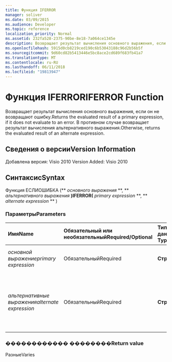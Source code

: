 ```yaml
---
title: Функция IFERROR
manager: soliver
ms.date: 03/09/2015
ms.audience: Developer
ms.topic: reference
localization_priority: Normal
ms.assetid: 232fa528-2375-90be-8e18-7a064ce1345e
description: Возвращает результат вычисления основного выражения, если он не возвращают ошибку. В противном случае возвращает результат вычисления альтернативного выражения.
ms.openlocfilehash: 5915d0cb8219ced190c6b53043188c96d2b56b5f
ms.sourcegitcommit: 9d60cd82b5413446e5bc8ace2cd689f683fb41a7
ms.translationtype: MT
ms.contentlocale: ru-RU
ms.lasthandoff: 06/11/2018
ms.locfileid: "19813947"
---
```

# <a name="iferror-function"></a><span data-ttu-id="68341-104">Функция IFERROR</span><span class="sxs-lookup"><span data-stu-id="68341-104">IFERROR Function</span></span>

<span data-ttu-id="68341-105">Возвращает результат вычисления основного выражения, если он не возвращают ошибку.</span><span class="sxs-lookup"><span data-stu-id="68341-105">Returns the evaluated result of a primary expression, if it does not evaluate to an error.</span></span> <span data-ttu-id="68341-106">В противном случае возвращает результат вычисления альтернативного выражения.</span><span class="sxs-lookup"><span data-stu-id="68341-106">Otherwise, returns the evaluated result of an alternate expression.</span></span>
  
## <a name="version-information"></a><span data-ttu-id="68341-107">Сведения о версии</span><span class="sxs-lookup"><span data-stu-id="68341-107">Version Information</span></span>

<span data-ttu-id="68341-108">Добавлена версия: Visio 2010
</span><span class="sxs-lookup"><span data-stu-id="68341-108">Version Added: Visio 2010</span></span> 
  
## <a name="syntax"></a><span data-ttu-id="68341-109">Синтаксис</span><span class="sxs-lookup"><span data-stu-id="68341-109">Syntax</span></span>

<span data-ttu-id="68341-110">Функция ЕСЛИОШИБКА (** *основного выражения* **, ** *альтернативного выражения* **)</span><span class="sxs-lookup"><span data-stu-id="68341-110">IFERROR(** *primary expression* **, ** *alternate expression* ** )</span></span> 
  
### <a name="parameters"></a><span data-ttu-id="68341-111">Параметры</span><span class="sxs-lookup"><span data-stu-id="68341-111">Parameters</span></span>

|<span data-ttu-id="68341-112">**Имя**</span><span class="sxs-lookup"><span data-stu-id="68341-112">**Name**</span></span>|<span data-ttu-id="68341-113">**Обязательный или необязательный**</span><span class="sxs-lookup"><span data-stu-id="68341-113">**Required/Optional**</span></span>|<span data-ttu-id="68341-114">**Тип данных**</span><span class="sxs-lookup"><span data-stu-id="68341-114">**Data Type**</span></span>|<span data-ttu-id="68341-115">**Описание**</span><span class="sxs-lookup"><span data-stu-id="68341-115">**Description**</span></span>|
|:-----|:-----|:-----|:-----|
| <span data-ttu-id="68341-116">_основной выражение_</span><span class="sxs-lookup"><span data-stu-id="68341-116">_primary expression_</span></span> <br/> |<span data-ttu-id="68341-117">Обязательный</span><span class="sxs-lookup"><span data-stu-id="68341-117">Required</span></span>  <br/> |<span data-ttu-id="68341-118">**Строка**</span><span class="sxs-lookup"><span data-stu-id="68341-118">**String**</span></span> <br/> |<span data-ttu-id="68341-119">Первое выражение для вычисления.</span><span class="sxs-lookup"><span data-stu-id="68341-119">The first expression to evaluate.</span></span>  <br/> |
| <span data-ttu-id="68341-120">_альтернативные выражения_</span><span class="sxs-lookup"><span data-stu-id="68341-120">_alternate expression_</span></span> <br/> |<span data-ttu-id="68341-121">Обязательный</span><span class="sxs-lookup"><span data-stu-id="68341-121">Required</span></span>  <br/> |<span data-ttu-id="68341-122">**Строка**</span><span class="sxs-lookup"><span data-stu-id="68341-122">**String**</span></span> <br/> |<span data-ttu-id="68341-123">Альтернативного выражение, чтобы оценить, если основной выражение ошибку.</span><span class="sxs-lookup"><span data-stu-id="68341-123">The alternate expression to evaluate if the primary expression evaluates to an error.</span></span>  <br/> |
   
### <a name="return-value"></a><span data-ttu-id="68341-124">������������ ��������</span><span class="sxs-lookup"><span data-stu-id="68341-124">Return value</span></span>

<span data-ttu-id="68341-125">Разные</span><span class="sxs-lookup"><span data-stu-id="68341-125">Varies</span></span>
  


